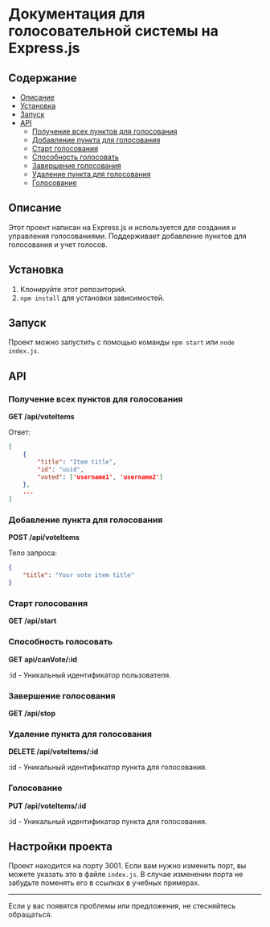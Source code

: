 # Документация для голосовательной системы на Express.js

## Содержание
- [Описание](#Описание)
- [Установка](#Установка)
- [Запуск](#Запуск)
- [API](#API)
    * [Получение всех пунктов для голосования](#Получение-всех-пунктов-для-голосования)
    * [Добавление пункта для голосования](#Добавление-пункта-для-голосования)
    * [Старт голосования](#Старт-голосования)
    * [Способность голосовать](#Способность-голосовать)
    * [Завершение голосования](#Завершение-голосования)
    * [Удаление пункта для голосования](#Удаление-пункта-для-голосования)
    * [Голосование](#Голосование)


## Описание
Этот проект написан на Express.js и используется для создания и управления голосованиями. Поддерживает добавление пунктов для голосования и учет голосов.

## Установка
1. Клонируйте этот репозиторий.
2. `npm install` для установки зависимостей.

## Запуск
Проект можно запустить с помощью команды `npm start` или `node index.js`.

## API

### Получение всех пунктов для голосования
**GET /api/voteItems**

Ответ:
```json
[
    {
        "title": "Item title",
        "id": "uuid",
        "voted": ['username1', 'username2']
    },
    ...
]
```

### Добавление пункта для голосования
**POST /api/voteItems**

Тело запроса:
```json
{
    "title": "Your vote item title"
}
```

### Старт голосования
**GET /api/start**

### Способность голосовать
**GET api/canVote/:id**

:id - Уникальный идентификатор пользователя.

### Завершение голосования
**GET /api/stop**

### Удаление пункта для голосования
**DELETE /api/voteItems/:id**

:id - Уникальный идентификатор пункта для голосования.

### Голосование
**PUT /api/voteItems/:id**

:id - Уникальный идентификатор пункта для голосования.

## Настройки проекта
Проект находится на порту 3001. Если вам нужно изменить порт, вы можете указать это в файле `index.js`. В случае изменении порта не забудьте поменять его в ссылках в учебных примерах.

---
Если у вас появятся проблемы или предложения, не стесняйтесь обращаться.